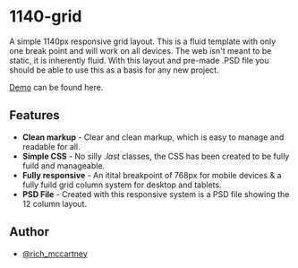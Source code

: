 1140-grid
=========

A simple 1140px responsive grid layout. This is a fluid template with only one break point and will work on all devices. The web isn't meant to be static, it is inherently fluid. With this layout and pre-made .PSD file you should be able to use this as a basis for any new project.

<a href="http://richardmccartney.co.uk/1140-grid/">Demo</a> can be found here.

## Features

- **Clean markup** - Clear and clean markup, which is easy to manage and readable for all.
- **Simple CSS** - No silly *.last* classes, the CSS has been created to be fully fuild and manageable.
- **Fully responsive** - An itital breakpoint of 768px for mobile devices & a fully fuild grid column system for desktop and tablets.
- **PSD File** - Created with this responsive system is a PSD file showing the 12 column layout.

## Author

- [@rich_mccartney](http://twitter.com/Rich_McCartney)


